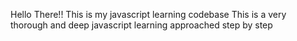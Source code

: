 Hello There!!
This is my javascript learning codebase
This is a very thorough and deep javascript learning approached step by step